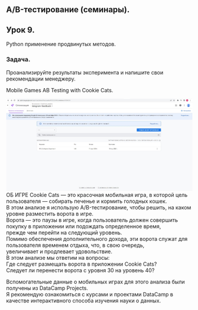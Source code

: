 ## A/B-тестирование (семинары).
## Урок 9.  
Python применение продвинутых методов.

### Задача.  
Проанализируйте результаты эксперимента и напишите свои рекомендации менеджеру.

Mobile Games AB Testing with Cookie Cats.
  
![](1.jpg)
ОБ ИГРЕ
Cookie Cats — это красочная мобильная игра, в которой цель пользователя — собирать печенье и кормить голодных кошек.  
В этом анализе я использую A/B-тестирование, чтобы решить, на каком уровне разместить ворота в игре.  
Ворота — это паузы в игре, когда пользователь должен совершить покупку в приложении или подождать определенное время,  
прежде чем перейти на следующий уровень.   
Помимо обеспечения дополнительного дохода, эти ворота служат для пользователя временем отдыха, что, в свою очередь,  
увеличивает и продлевает удовольствие.  
В этом анализе мы ответим на вопросы:  
Где следует размещать ворота в приложении Cookie Cats?  
Следует ли перенести ворота с уровня 30 на уровень 40?

Вспомогательные данные о мобильных играх для этого анализа были получены из DataCamp Projects.  
Я рекомендую ознакомиться с курсами и проектами DataCamp в качестве интерактивного способа изучения науки о данных.